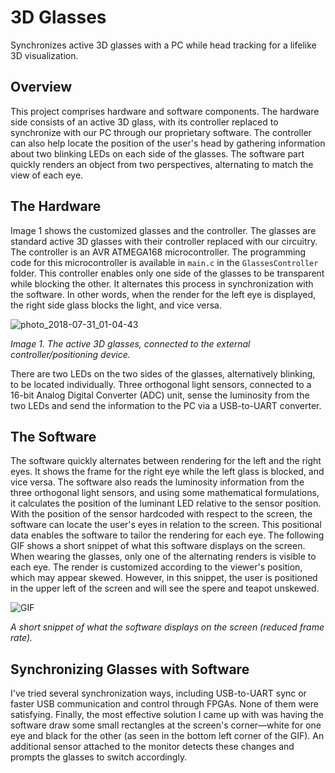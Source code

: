 # 3D Glasses
Synchronizes active 3D glasses with a PC while head tracking for a lifelike 3D visualization.

## Overview
This project comprises hardware and software components.
The hardware side consists of an active 3D glass, with its controller replaced to synchronize with our PC through our proprietary software.
The controller can also help locate the position of the user's head by gathering information about two blinking LEDs on each side of the glasses.
The software part quickly renders an object from two perspectives, alternating to match the view of each eye.

## The Hardware
Image 1 shows the customized glasses and the controller.
The glasses are standard active 3D glasses with their controller replaced with our circuitry.
The controller is an AVR ATMEGA168 microcontroller. The programming code for this microcontroller is available in `main.c` in the `GlassesController` folder.
This controller enables only one side of the glasses to be transparent while blocking the other. It alternates this process in synchronization with the software. In other words, when the render for the left eye is displayed, the right side glass blocks the light, and vice versa.

![photo_2018-07-31_01-04-43](https://github.com/SamanMohseni/3DGlasses/assets/51726090/5545dd1d-7de3-486b-942a-0897ad904a3e)

*Image 1. The active 3D glasses, connected to the external controller/positioning device.*

There are two LEDs on the two sides of the glasses, alternatively blinking, to be located individually.
Three orthogonal light sensors, connected to a 16-bit Analog Digital Converter (ADC) unit, sense the luminosity from the two LEDs and send the information to the PC via a USB-to-UART converter.

## The Software
The software quickly alternates between rendering for the left and the right eyes. It shows the frame for the right eye while the left glass is blocked, and vice versa.
The software also reads the luminosity information from the three orthogonal light sensors, and using some mathematical formulations, it calculates the position of the luminant LED relative to the sensor position.
With the position of the sensor hardcoded with respect to the screen, the software can locate the user's eyes in relation to the screen.
This positional data enables the software to tailor the rendering for each eye.
The following GIF shows a short snippet of what this software displays on the screen. When wearing the glasses, only one of the alternating renders is visible to each eye. The render is customized according to the viewer's position, which may appear skewed. However, in this snippet, the user is positioned in the upper left of the screen and will see the spere and teapot unskewed.

![GIF](https://github.com/SamanMohseni/3DGlasses/assets/51726090/7744ef42-34ef-4dc9-a212-29856dd44a45)

*A short snippet of what the software displays on the screen (reduced frame rate).*

## Synchronizing Glasses with Software
I've tried several synchronization ways, including USB-to-UART sync or faster USB communication and control through FPGAs. None of them were satisfying.
Finally, the most effective solution I came up with was having the software draw some small rectangles at the screen's corner—white for one eye and black for the other (as seen in the bottom left corner of the GIF).
An additional sensor attached to the monitor detects these changes and prompts the glasses to switch accordingly.
